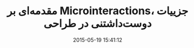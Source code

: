 ---
layout: post
title: "مقدمه‌ای بر Microinteractions، جزییات دوست‌داشتنی در طراحی"
date: 2015-05-19 15:41:12
section: article
tags: design
link: "http://parhum.net/blog/ui/microinteractions/"
user: "نوید کاشانی"
user_link: "http://navid.kashani.ir/"
---
